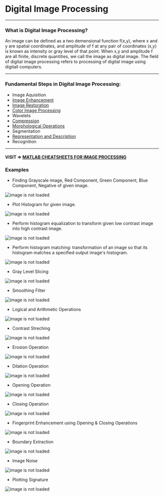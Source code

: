 # Digital Image Processing
------

### What is Digital Image Processing?
An image can be defined as a two demensional function f(x,y), where x and y are spatial coordinates, and amplitude of f at any pair of coordinates (x,y) is known as intensity or gray level of that point. When x,y and amplitude f are all finite, discrete quantities, we call the image as digital image. The field of digital image processing refers to processing of digital image using digitall computers.

------
### Fundamental Steps in Digital Image Processing:
- Image Aquisition
- [Image Enhancement](https://github.com/KevinPatel04/digital-image-processing/tree/master/Image%20Enhancement)
- [Image Restoration](https://github.com/KevinPatel04/digital-image-processing/tree/master/Image%20Restoration)
- [Color Image Processing](https://github.com/KevinPatel04/digital-image-processing/tree/master/Color%20Image%20Processing)
- Wavelets
- [Compression](https://github.com/KevinPatel04/Digital-Image-Processing/tree/master/Image%20Compression)
- [Morphological Operations](https://github.com/KevinPatel04/digital-image-processing/tree/master/Morphological%20Operations)
- Segmentation
- [Representation and Description](https://github.com/KevinPatel04/digital-image-processing/tree/master/Image%20Representation)
- Recognition

------

#### VISIT => [MATLAB CHEATSHEETS FOR IMAGE PROCESSING](https://github.com/KevinPatel04/Digital-Image-Processing/wiki/MATLAB-CHEATSHEETS)

### Examples

- Finding Grayscale image, Red Component, Green Component, Blue Component, Negative of given image.

![image is not loaded](https://github.com/KevinPatel04/digital-image-processing/blob/master/images/1.jpg "RGB2GRAY.m")

- Plot Histogram for given image.

![image is not loaded](https://github.com/KevinPatel04/digital-image-processing/blob/master/images/histogram_plot_result.jpg "histogram_plot.m")

- Perform histogram equalization to transform given low contrast image into high contrast image.

![image is not loaded](https://github.com/KevinPatel04/digital-image-processing/blob/master/images/2.jpg "histogram_equalization.m")

- Perform histogram matching: transformation of an image so that its histogram matches a specified output image's histogram.

![image is not loaded](https://github.com/KevinPatel04/digital-image-processing/blob/master/images/histogram_matching_result.jpg "histogram_matching.m")

- Gray Level Slicing

![image is not loaded](https://github.com/KevinPatel04/digital-image-processing/blob/master/images/gray_level_slicing_result.jpg "gray_level_slicing.m")

- Smoothing Filter

![image is not loaded](https://github.com/KevinPatel04/digital-image-processing/blob/master/images/smoothing_filter_result.jpg "smoothing filters")

- Logical and Arithmetic Operations

![image is not loaded](https://github.com/KevinPatel04/digital-image-processing/blob/master/images/Q10_result.jpg "Arithmetic & Logical Operations")

- Contrast Streching

![image is not loaded](https://github.com/KevinPatel04/digital-image-processing/blob/master/images/contrast_streching_result.jpg "contrast_streching.m")

- Erosion Operation

![image is not loaded](https://github.com/KevinPatel04/digital-image-processing/blob/master/images/erosion_result.jpg "erosion.m")

- Dilation Operation

![image is not loaded](https://github.com/KevinPatel04/digital-image-processing/blob/master/images/dilation_result.jpg "dilation.m")

- Opening Operation

![image is not loaded](https://github.com/KevinPatel04/digital-image-processing/blob/master/images/opening_result.jpg "opening.m")

- Closing Operation

![image is not loaded](https://github.com/KevinPatel04/digital-image-processing/blob/master/images/closing_result.jpg "closing.m")

- Fingerprint Enhancement using Opening & Closing Operations

![image is not loaded](https://github.com/KevinPatel04/digital-image-processing/blob/master/images/opening_closing_result.jpg "opening_closing.m")

- Boundary Extraction

![image is not loaded](https://github.com/KevinPatel04/digital-image-processing/blob/master/images/boundary_extraction_result.jpg "boundary_extraction.m")

- Image Noise

![image is not loaded](https://github.com/KevinPatel04/digital-image-processing/blob/master/images/noise_result.png "noise_detection_using_histogram.m")

- Plotting Signature

![image is not loaded](https://github.com/KevinPatel04/Digital-Image-Processing/blob/master/images/signature_output.png "signature_plotting.m")
